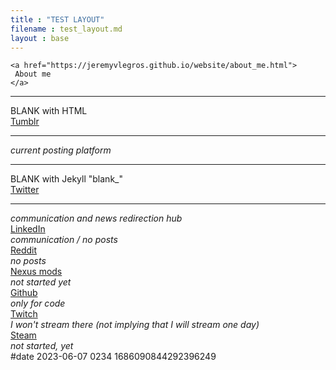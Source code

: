 ```yaml
---
title : "TEST LAYOUT"
filename : test_layout.md
layout : base
---
```

<div id="links">

<span id="about_me_link">
	
	<a href="https://jeremyvlegros.github.io/website/about_me.html">
	 About me
    </a>
</span>

<div class="line">
	<hr>
	BLANK with HTML
	<a href="https://jeremyvlegros.tumblr.com/" target="_blank">
	 <div id="Tumblr">
	   Tumblr
	   <!-- <img class="logo_tumblr" src="https://jeremyvlegros.github.io/website/assets/logo_tumblr.svg" alt="tumblr logo"/> -->
	 </div>
	</a>
	<hr>
	<div class="text_gray text_centered"><i>current posting platform</i></div>
 </div>

<div class="line">
	<hr>
	BLANK with Jekyll "blank_"
	<a href="https://twitter.com/jeremyvlegros" {{ "blank_" }}>
	 <div id="Twitter">
	 	Twitter
	   <!-- <img class="logo_twitter" src="https://jeremyvlegros.github.io/website/assets/logo_twitter_white.svg" alt="twitter logo"/> -->
	 </div>
	</a>
	<hr>
	<div class="text_gray text_centered"><i>communication and news redirection hub</i></div>
 </div>

<div class="line">
	<a href="https://fr.linkedin.com/in/jeremyvlegros?trk=people-guest_people_search-card">
	 <div id="LinkedIn">
	   LinkedIn
	   <!-- <img class="logo_linkedin" src="https://jeremyvlegros.github.io/website/assets/logo_linkedin.svg" alt="linkedin logo"/> -->
	 </div>
	</a>
	<div class="text_gray text_centered"><i>communication / no posts</i></div>
 </div>

<div class="line">
	<a href="https://www.reddit.com/user/jeremyvlegros">
	 <div id="Reddit">
	 	Reddit
	   <!-- <img class="logo_reddit" src="https://jeremyvlegros.github.io/website/assets/logo_reddit.svg" alt="reddit logo"/> -->
	 </div>
	</a>
	<div class="text_gray text_centered"><i>no posts</i></div>
 </div>

<div class="line">
	<a href="https://www.nexusmods.com/users/152566508">
	 <div id="Nexus">
	 	Nexus mods
	   <!-- <img class="logo_nexus_mods" src="https://jeremyvlegros.github.io/website/assets/logo_nexus_mods.png" alt="nexus mods logo"/> -->
	 </div>
	</a>
	<div class="text_gray text_centered"><i>not started yet</i></div>
 </div>

<div class="line">
	<a href="https://github.com/jeremyvlegros">
	 <div id="Github">
	 	Github
	   <!-- <img class="logo_github" src="https://jeremyvlegros.github.io/website/assets/logo_github.svg" alt="github logo"/> -->
	 </div>
	</a>
	<div class="text_gray text_centered"><i> only for code</i></div>
 </div>

<div class="line">
	<a href="https://www.twitch.tv/jeremyvlegros">
	 <div id="Twitch">
	 	Twitch
	   <!-- <img class="logo_twitch" src="https://jeremyvlegros.github.io/website/assets/logo_twitch.svg" alt="twitch logo"/> -->
	 </div>
	</a>
	<div class="text_gray text_centered"><i>I won't stream there (not implying that I will stream one day)</i></div>
 </div>

<div class="line">
	<a href="https://steamcommunity.com/id/jeremyvlegros">
	 <div id="Steam">
	 	Steam
	   <!-- <img class="logo_steam" src="https://jeremyvlegros.github.io/website/assets/logo_steam.svg" alt="steam logo"/> -->
	 </div>
	</a>
	<div class="text_gray text_centered">
		<i> not started, yet</i>
	</div>
</div>

<span id="version">
	#date 2023-06-07 0234 1686090844292396249
</span>

</div>
